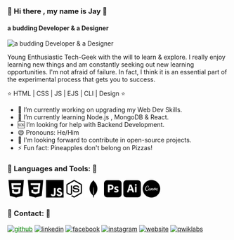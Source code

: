 
###                                                             👋 Hi there , my name is Jay  👋
####                                                            a budding Developer & a Designer
![a budding Developer & a Designer](https://media.giphy.com/media/zOvBKUUEERdNm/giphy.gif)

Young Enthusiastic Tech-Geek with the will to learn & explore. I really enjoy learning new things and am constantly seeking out new learning opportunities. I'm not afraid of failure. In fact, I think it is an essential part of the experimental process that gets you to success.

⭐   HTML | CSS | JS |  EJS | CLI |  Design   ⭐

- 🔭 I’m currently working on upgrading my Web Dev Skills. 
- 🌱 I’m currently learning Node.js , MongoDB & React. 
- 🆘 I’m looking for help with Backend Development. 
- 😄 Pronouns: He/Him 
- 👀 I'm looking forward to contribute in open-source projects.
- ⚡ Fun fact: Pineapples don't belong on Pizzas! 


### 🎯  Languages and Tools:  🎯
<img src='https://github.com/Yolo-cell-hash/Yolo-cell-hash/blob/main/html5.svg' alt='HTML5' height='40'>  <img src='https://github.com/Yolo-cell-hash/Yolo-cell-hash/blob/main/css3.svg' alt='CSS3' height='40'>  <img src='https://github.com/Yolo-cell-hash/Yolo-cell-hash/blob/main/javascript.svg' alt='JAVASCRIPT' height='40'>  <img src='https://github.com/Yolo-cell-hash/Yolo-cell-hash/blob/main/nodedotjs.svg' alt='Node.js' height='40'>  <img src='https://github.com/Yolo-cell-hash/Yolo-cell-hash/blob/main/mongodb.svg' alt='MongoDB' height='40'>  <img src='https://github.com/Yolo-cell-hash/Yolo-cell-hash/blob/main/adobephotoshop.svg' alt='Photoshop' height='40'>  <img src='https://github.com/Yolo-cell-hash/Yolo-cell-hash/blob/main/adobeillustrator.svg' alt='Illustrator' height='40'>  <img src='https://github.com/Yolo-cell-hash/Yolo-cell-hash/blob/main/canva.svg' alt='Canva' height='40'>


### 📲  Contact:  📲

[<img src='https://cdn.jsdelivr.net/npm/simple-icons@3.0.1/icons/github.svg' style="color:green" alt='github' height='40'  >](https://github.com/Yolo-cell-hash)  [<img src='https://cdn.jsdelivr.net/npm/simple-icons@3.0.1/icons/linkedin.svg' alt='linkedin' height='40'>](https://www.linkedin.com/in/https://www.linkedin.com/in/jay-keer-0ba889200/)  [<img src='https://cdn.jsdelivr.net/npm/simple-icons@3.0.1/icons/facebook.svg' alt='facebook' height='40'>](https://www.facebook.com/jay.keer.31)  [<img src='https://cdn.jsdelivr.net/npm/simple-icons@3.0.1/icons/instagram.svg' alt='instagram' height='40'>](https://www.instagram.com/jaykeer__/)  [<img src='https://cdn.jsdelivr.net/npm/simple-icons@3.0.1/icons/icloud.svg' alt='website' height='40'>](https://yolo-cell-hash.github.io/cv/)  [<img src='https://cdn.jsdelivr.net/npm/simple-icons@3.0.1/icons/qwiklabs.svg' alt='qwiklabs' height='40'>](https://www.qwiklabs.com/public_profiles/4c5558be-7496-4088-98b8-711fe24dab48)  


